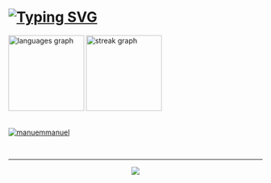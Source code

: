 # [![Typing SVG](https://readme-typing-svg.demolab.com/?lines=Wassup+Ppl!!+👋;I'm+Felix+Jobi)](https://git.io/typing-svg)


<div align="left">
  <img src="https://github-readme-stats.vercel.app/api/top-langs?username=An-AvG-Geek&locale=en&hide_title=false&layout=compact&card_width=320&langs_count=5&theme=midnight-purple&hide_border=true&order=2" height="150" alt="languages graph"  />
  <img src="https://streak-stats.demolab.com?user=An-AvG-Geek&locale=en&mode=daily&theme=midnight-purple&hide_border=true&border_radius=5&date_format=j M[ Y]&order=3" height="150" alt="streak graph"  />

</div>



<br>
<p align="left"> <a href="https://github.com/manuemmanuel"><img src="https://github-profile-trophy.vercel.app/?username=manuemmanuel&theme=nord" alt="manuemmanuel" /></a> </p>
<br>
<hr>
<div align="center">
  <img src="https://profile-counter.glitch.me/An-AvG-Geek/count.svg?"  />
</div>


